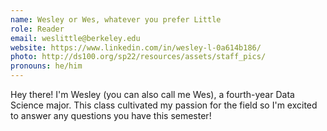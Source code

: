 ```yaml
---
name: Wesley or Wes, whatever you prefer Little
role: Reader
email: weslittle@berkeley.edu
website: https://www.linkedin.com/in/wesley-l-0a614b186/
photo: http://ds100.org/sp22/resources/assets/staff_pics/
pronouns: he/him
---
```

Hey there! I'm Wesley (you can also call me Wes), a fourth-year Data Science major. This class cultivated my passion for the field so I'm excited to answer any questions you have this semester!
